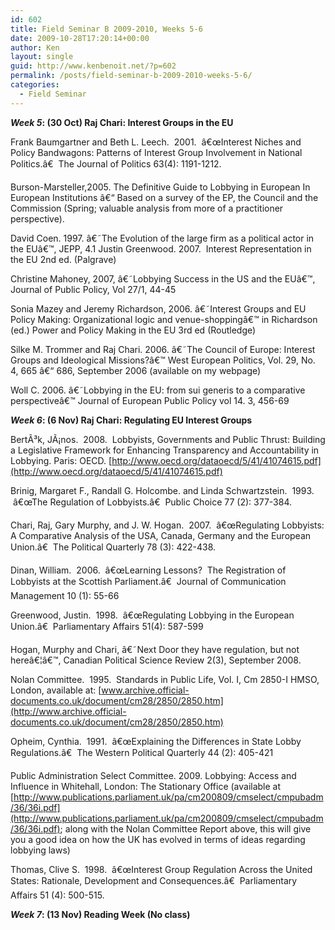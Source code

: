 ```yaml
---
id: 602
title: Field Seminar B 2009-2010, Weeks 5-6
date: 2009-10-28T17:20:14+00:00
author: Ken
layout: single
guid: http://www.kenbenoit.net/?p=602
permalink: /posts/field-seminar-b-2009-2010-weeks-5-6/
categories:
  - Field Seminar
---
```

_**Week 5**_**: (30 Oct) Raj Chari: Interest Groups in the EU**


  Frank Baumgartner and Beth L. Leech.  2001.  â€œInterest Niches and Policy Bandwagons: Patterns of Interest Group Involvement in National Politics.â€  The Journal of Politics 63(4): 1191-1212.



  Burson-Marsteller,2005. The Definitive Guide to Lobbying in European In European Institutions â€“ Based on a survey of the EP, the Council and the Commission (Spring; valuable analysis from more of a practitioner perspective).



  David Coen. 1997. â€˜The Evolution of the large firm as a political actor in the EUâ€™, JEPP, 4.1 Justin Greenwood. 2007.  Interest Representation in the EU 2nd ed. (Palgrave)



  Christine Mahoney, 2007, â€˜Lobbying Success in the US and the EUâ€™, Journal of Public Policy, Vol 27/1, 44-45



  Sonia Mazey and Jeremy Richardson, 2006. â€˜Interest Groups and EU Policy Making: Organizational logic and venue-shoppingâ€™ in Richardson (ed.) Power and Policy Making in the EU 3rd ed (Routledge)



  Silke M. Trommer and Raj Chari. 2006. â€˜The Council of Europe: Interest Groups and Ideological Missions?â€™ West European Politics, Vol. 29, No. 4, 665 â€“ 686, September 2006 (available on my webpage)



  Woll C. 2006. â€˜Lobbying in the EU: from sui generis to a comparative perspectiveâ€™ Journal of European Public Policy vol 14. 3, 456-69


_**Week 6**_**: (6 Nov) Raj Chari: Regulating EU Interest Groups**


  BertÃ³k, JÃ¡nos.  2008.  Lobbyists, Governments and Public Thrust: Building a Legislative Framework for Enhancing Transparency and Accountability in Lobbying. Paris: OECD. [http://www.oecd.org/dataoecd/5/41/41074615.pdf](http://www.oecd.org/dataoecd/5/41/41074615.pdf)



  Brinig, Margaret F., Randall G. Holcombe. and Linda Schwartzstein.  1993.  â€œThe Regulation of Lobbyists.â€  Public Choice 77 (2): 377-384.



  Chari, Raj, Gary Murphy, and J. W. Hogan.  2007.  â€œRegulating Lobbyists: A Comparative Analysis of the USA, Canada, Germany and the European Union.â€  The Political Quarterly 78 (3): 422-438.



  Dinan, William.  2006.  â€œLearning Lessons?  The Registration of Lobbyists at the Scottish Parliament.â€  Journal of Communication Management 10 (1): 55-66



  Greenwood, Justin.  1998.  â€œRegulating Lobbying in the European Union.â€  Parliamentary Affairs 51(4): 587-599



  Hogan, Murphy and Chari, â€˜Next Door they have regulation, but not hereâ€¦â€™, Canadian Political Science Review 2(3), September 2008.



  Nolan Committee.  1995.  Standards in Public Life, Vol. I, Cm 2850-I HMSO, London, available at: [www.archive.official-documents.co.uk/document/cm28/2850/2850.htm](http://www.archive.official-documents.co.uk/document/cm28/2850/2850.htm)



  Opheim, Cynthia.  1991.  â€œExplaining the Differences in State Lobby Regulations.â€  The Western Political Quarterly 44 (2): 405-421



  Public Administration Select Committee. 2009. Lobbying: Access and Influence in Whitehall, London: The Stationary Office (available at [http://www.publications.parliament.uk/pa/cm200809/cmselect/cmpubadm/36/36i.pdf](http://www.publications.parliament.uk/pa/cm200809/cmselect/cmpubadm/36/36i.pdf); along with the Nolan Committee Report above, this will give you a good idea on how the UK has evolved in terms of ideas regarding lobbying laws)



  Thomas, Clive S.  1998.  â€œInterest Group Regulation Across the United States: Rationale, Development and Consequences.â€  Parliamentary Affairs 51 (4): 500-515.


_**Week 7**_**: (13 Nov) Reading Week (No class)**
